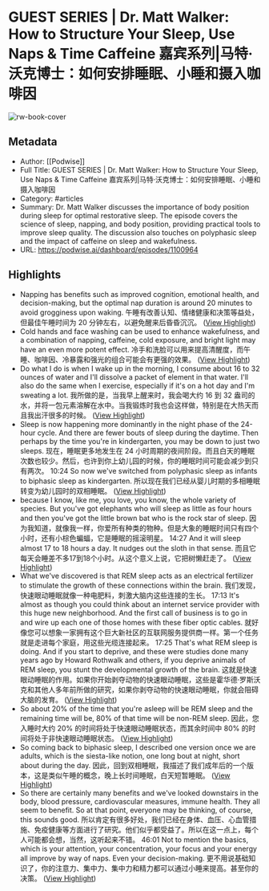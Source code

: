 # GUEST SERIES | Dr. Matt Walker: How to Structure Your Sleep, Use Naps & Time Caffeine 嘉宾系列|马特·沃克博士：如何安排睡眠、小睡和摄入咖啡因

![rw-book-cover](https://readwise-assets.s3.amazonaws.com/media/uploaded_book_covers/profile_101759/card_GBtqC1V)

## Metadata
- Author: [[Podwise]]
- Full Title: GUEST SERIES | Dr. Matt Walker: How to Structure Your Sleep, Use Naps & Time Caffeine 嘉宾系列|马特·沃克博士：如何安排睡眠、小睡和摄入咖啡因
- Category: #articles
- Summary: Dr. Matt Walker discusses the importance of body position during sleep for optimal restorative sleep. The episode covers the science of sleep, napping, and body position, providing practical tools to improve sleep quality. The discussion also touches on polyphasic sleep and the impact of caffeine on sleep and wakefulness.
- URL: https://podwise.ai/dashboard/episodes/1100964

## Highlights
- Napping has benefits such as improved cognition, emotional health, and decision-making, but the optimal nap duration is around 20 minutes to avoid grogginess upon waking. 
  午睡有改善认知、情绪健康和决策等益处，但最佳午睡时间为 20 分钟左右，以避免醒来后昏昏沉沉。 ([View Highlight](https://read.readwise.io/read/01hvth43jdmdpvh8jcmzs83yjs))
- Cold hands and face washing can be used to enhance wakefulness, and a combination of napping, caffeine, cold exposure, and bright light may have an even more potent effect. 
  冷手和洗脸可以用来提高清醒度，而午睡、咖啡因、冷暴露和强光的组合可能会有更强的效果。 ([View Highlight](https://read.readwise.io/read/01hvth4re5cx3a6nj9hr6vp62p))
- Do what I do is when I wake up in the morning, I consume about 16 to 32 ounces of water and I'll dissolve a packet of element in that water. I'll also do the same when I exercise, especially if it's on a hot day and I'm sweating a lot. 
  我所做的是，当我早上醒来时，我会喝大约 16 到 32 盎司的水，并将一包元素溶解在水中。当我锻炼时我也会这样做，特别是在大热天而且我出汗很多的时候。 ([View Highlight](https://read.readwise.io/read/01hvr0zvh1s027ps50nqn4wqq2))
- Sleep is now happening more dominantly in the night phase of the 24-hour cycle. And there are fewer bouts of sleep during the daytime. Then perhaps by the time you're in kindergarten, you may be down to just two sleeps. 
  现在，睡眠更多地发生在 24 小时周期的夜间阶段。而且白天的睡眠次数也较少。然后，也许到你上幼儿园的时候，你的睡眠时间可能会减少到只有两次。
  10:24
  So now we've switched from polyphasic sleep as infants to biphasic sleep as kindergarten. 
  所以现在我们已经从婴儿时期的多相睡眠转变为幼儿园时的双相睡眠。 ([View Highlight](https://read.readwise.io/read/01hvr14n9cp14rtbtmj6hs7k7t))
- because I know, like me, you love, you know, the whole variety of species. But you've got elephants who will sleep as little as four hours and then you've got the little brown bat who is the rock star of sleep. 
  因为我知道，就像我一样，你爱所有种类的物种。但是大象的睡眠时间只有四个小时，还有小棕色蝙蝠，它是睡眠的摇滚明星。
  14:27
  And it will sleep almost 17 to 18 hours a day. It nudges out the sloth in that sense. 
  而且它每天会睡差不多17到18个小时。从这个意义上说，它把树懒赶走了。 ([View Highlight](https://read.readwise.io/read/01hvr182tf1v5h9j5jas6dzhap))
- What we've discovered is that REM sleep acts as an electrical fertilizer to stimulate the growth of these connections within the brain. 
  我们发现，快速眼动睡眠就像一种电肥料，刺激大脑内这些连接的生长。
  17:13
  It's almost as though you could think about an internet service provider with this huge new neighborhood. And the first call of business is to go in and wire up each one of those homes with these fiber optic cables. 
  就好像您可以想象一家拥有这个巨大新社区的互联网服务提供商一样。第一个任务就是走进每个家庭，用这些光缆连接起来。
  17:25
  That's what REM sleep is doing. And if you start to deprive, and these were studies done many years ago by Howard Rothwalk and others, if you deprive animals of REM sleep, you stunt the developmental growth of the brain. 
  这就是快速眼动睡眠的作用。如果你开始剥夺动物的快速眼动睡眠，这些是霍华德·罗斯沃克和其他人多年前所做的研究，如果你剥夺动物的快速眼动睡眠，你就会阻碍大脑的发育。 ([View Highlight](https://read.readwise.io/read/01hvr1ahck4fpzgtydm5vh084w))
- So about 20% of the time that you're asleep will be REM sleep and the remaining time will be, 80% of that time will be non-REM sleep. 
  因此，您入睡时大约 20% 的时间将处于快速眼动睡眠状态，而其余时间中 80% 的时间将处于非快速眼动睡眠状态。 ([View Highlight](https://read.readwise.io/read/01hvr1c6s95b0a9xd4rkmw5435))
- So coming back to biphasic sleep, I described one version once we are adults, which is the siesta-like notion, one long bout at night, short about during the day. 
  因此，回到双相睡眠，我描述了我们成年后的一个版本，这是类似午睡的概念，晚上长时间睡眠，白天短暂睡眠。 ([View Highlight](https://read.readwise.io/read/01hvr2p6wtmst7sftje67j8yx1))
- So there are certainly many benefits and we've looked downstairs in the body, blood pressure, cardiovascular measures, immune health. They all seem to benefit. So at that point, everyone may be thinking, of course, this sounds good. 
  所以肯定有很多好处，我们已经在身体、血压、心血管措施、免疫健康等方面进行了研究。他们似乎都受益了。所以在这一点上，每个人可能都会想，当然，这听起来不错。
  46:01
  Not to mention the basics, which is your attention, your concentration, your focus and your energy all improve by way of naps. Even your decision-making. 
  更不用说基础知识了，你的注意力、集中力、集中力和精力都可以通过小睡来提高。甚至你的决策。 ([View Highlight](https://read.readwise.io/read/01hvr3v0qnb7xdywv4259w7v16))
